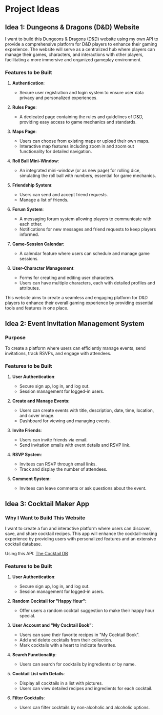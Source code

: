 # Project Ideas

## Idea 1: Dungeons & Dragons (D&D) Website

I want to build this Dungeons & Dragons (D&D) website using my own API to provide a comprehensive platform for D&D players to enhance their gaming experience. The website will serve as a centralized hub where players can manage their games, characters, and interactions with other players, facilitating a more immersive and organized gameplay environment.

### Features to be Built

1. **Authentication**:
   - Secure user registration and login system to ensure user data privacy and personalized experiences.

2. **Rules Page**:
   - A dedicated page containing the rules and guidelines of D&D, providing easy access to game mechanics and standards.

3. **Maps Page**:
   - Users can choose from existing maps or upload their own maps.
   - Interactive map features including zoom in and zoom out functionality for detailed navigation.

4. **Roll Ball Mini-Window**:
   - An integrated mini-window (or as new page) for rolling dice, simulating the roll ball with numbers, essential for game mechanics.

5. **Friendship System**:
   - Users can send and accept friend requests.
   - Manage a list of friends.

6. **Forum System**:
   - A messaging forum system allowing players to communicate with each other.
   - Notifications for new messages and friend requests to keep players informed.

7. **Game-Session Calendar**:
   - A calendar feature where users can schedule and manage game sessions.

8. **User-Character Management**:
   - Forms for creating and editing user characters.
   - Users can have multiple characters, each with detailed profiles and attributes.

This website aims to create a seamless and engaging platform for D&D players to enhance their overall gaming experience by providing essential tools and features in one place.

## Idea 2: Event Invitation Management System

### Purpose
To create a platform where users can efficiently manage events, send invitations, track RSVPs, and engage with attendees.

### Features to be Built

1. **User Authentication**:
   - Secure sign up, log in, and log out.
   - Session management for logged-in users.

2. **Create and Manage Events**:
   - Users can create events with title, description, date, time, location, and cover image.
   - Dashboard for viewing and managing events.

3. **Invite Friends**:
   - Users can invite friends via email.
   - Send invitation emails with event details and RSVP link.

4. **RSVP System**:
   - Invitees can RSVP through email links.
   - Track and display the number of attendees.

5. **Comment System**:
   - Invitees can leave comments or ask questions about the event.

## Idea 3: Cocktail Maker App

### Why I Want to Build This Website
I want to create a fun and interactive platform where users can discover, save, and share cocktail recipes. This app will enhance the cocktail-making experience by providing users with personalized features and an extensive cocktail database.

Using this API: [The Cocktail DB](https://www.thecocktaildb.com/api.php?ref=apilist.fun)

### Features to be Built

1. **User Authentication**:
   - Secure sign up, log in, and log out.
   - Session management for logged-in users.

2. **Random Cocktail for "Happy Hour"**:
   - Offer users a random cocktail suggestion to make their happy hour special.

3. **User Account and "My Cocktail Book"**:
   - Users can save their favorite recipes in "My Cocktail Book".
   - Add and delete cocktails from their collection.
   - Mark cocktails with a heart to indicate favorites.

4. **Search Functionality**:
   - Users can search for cocktails by ingredients or by name.

5. **Cocktail List with Details**:
   - Display all cocktails in a list with pictures.
   - Users can view detailed recipes and ingredients for each cocktail.

6. **Filter Cocktails**:
   - Users can filter cocktails by non-alcoholic and alcoholic options.

